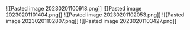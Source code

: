 ![[Pasted image 20230201100918.png]]
![[Pasted image 20230201101404.png]]
![[Pasted image 20230201102053.png]]
![[Pasted image 20230201102807.png]]
![[Pasted image 20230201103427.png]]
